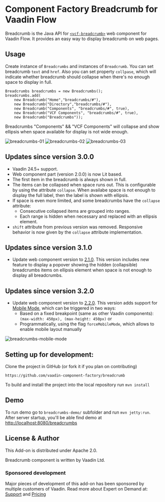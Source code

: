 # Component Factory Breadcrumb for Vaadin Flow
Breadcrumb is the Java API for [`<vcf-breadcrumb>`](https://github.com/vaadin-component-factory/vcf-breadcrumb) web component for Vaadin Flow. 
It provides an easy way to display breadcrumb on web pages.

## Usage
Create instance of `Breadcrumbs` and instances of `Breadcrumb`. You can set breadcrumb `text` and `href`. 
Also you can set property `collpase`, which will indicate whether breadcrumb should collapse when there's no enough space to display in full.
```
Breadcrumbs breadcrumbs = new Breadcrumbs();
breadcrumbs.add(
    new Breadcrumb("Home","breadcrumbs/#"),
    new Breadcrumb("Directory","breadcrumbs/#"),
    new Breadcrumb("Components", "breadcrumbs/#", true),
    new Breadcrumb("VCF Components", "breadcrumbs/#", true),
    new Breadcrumb("Breadcrumbs"));
```
Breadcrumbs "Components" && "VCF Components" will collapse and show ellipsis when space available for display is not wide enough.

![breadcrumbs-01](https://github.com/user-attachments/assets/82ab0cd5-60cc-47e6-936a-0af8c7479e8e)
![breadcrumbs-02](https://github.com/user-attachments/assets/ed7b09bf-8dac-4212-bf4b-6c250c20fb93)
![breadcrumbs-03](https://github.com/user-attachments/assets/1e6ebd84-4b44-4532-ac48-0a5e04573c83)

## Updates since version 3.0.0
- Vaadin 24.5+ support.
- Web component part (version 2.0.0) is now Lit based.
- The first item in the breadcrumb is always shown in full.
- The items can be collapsed when space runs out. This is configurable by using the attribute `collapse`. When availabe space is not enough to display the full label, then the label is shown with ellipsis.
- If space is even more limited, and some breadcrumbs have the `collapse` attribute:
    - Consecutive collapsed items are grouped into ranges.
    - Each range is hidden when necessary and replaced with an ellipsis element.
- `shift` attribute from previous version was removed. Responsive behavior is now given by the `collapse` attribute implementation.

## Updates since version 3.1.0

- Update web component version to [2.1.0](https://github.com/vaadin-component-factory/vcf-breadcrumb/releases/tag/v2.1.0). This version includes new feature to display a popover showing the hidden (collapsible) breadcrumbs items on ellipsis element when space is not enough to display all breadcrumbs.

## Updates since version 3.2.0

- Update web component version to [2.2.0](https://github.com/vaadin-component-factory/vcf-breadcrumb/releases/tag/v2.2.0). This version adds support for [Mobile Mode](https://github.com/vaadin-component-factory/vcf-breadcrumb/issues/6), which can be triggered in two ways:
	- Based on a fixed breakpoint (same as other Vaadin components): `(max-width: 450px), (max-height: 450px)` or
	- Programmatically, using the flag `forceMobileMode`, which allows to enable mobile layout manually

![breadcrumbs-mobile-mode](https://github.com/user-attachments/assets/1c555264-944a-4134-83d2-6b47e0c32610)

## Setting up for development:
Clone the project in GitHub (or fork it if you plan on contributing)
```
https://github.com/vaadin-component-factory/breadcrumb
```
To build and install the project into the local repository run 
```mvn install ```

## Demo
To run demo go to `breadcrumbs-demo/` subfolder and run `mvn jetty:run`.
After server startup, you'll be able find demo at [http://localhost:8080/breadcrumbs](http://localhost:8080/breadcrumbs)

## License & Author

This Add-on is distributed under Apache 2.0.

Breadcrumb component is written by Vaadin Ltd.

### Sponsored development
Major pieces of development of this add-on has been sponsored by multiple customers of Vaadin. Read more  about Expert on Demand at: [Support](https://vaadin.com/support) and  [Pricing](https://vaadin.com/pricing)
